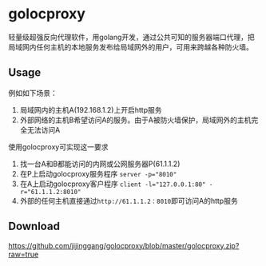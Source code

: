 golocproxy
==========
轻量级超强反向代理软件，用golang开发，通过公共可知的服务器端口代理，把局域网内任何主机的本地服务发布给局域网外的用户，可用来跨越各种防火墙。

Usage
-----

例如如下场景：

1. 局域网内的主机A(192.168.1.2)上开启http服务
2. 外部网络的主机B希望访问A的服务。由于A被防火墙保护，局域网外的主机完全无法访问A

使用golocproxy可实现这一要求

1. 找一台A和B都能访问的内网或公网服务器P(61.1.1.2)
2. 在P上启动golocproxy服务程序 `server -p="8010"`
3. 在A上启动golocproxy客户程序 `client -l="127.0.0.1:80" -r="61.1.1.2:8010"`
4. 外部的任何主机直接通过`http://61.1.1.2：8010`即可访问A的http服务

Download
--------
<https://github.com/jijinggang/golocproxy/blob/master/golocproxy.zip?raw=true>
